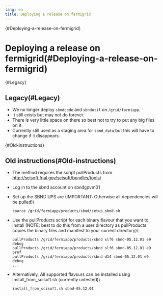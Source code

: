 ```yaml
---
lang: en
title: Deploying a release on fermigrid
---
```


{#Deploying-a-release-on-fermigrid}

Deploying a release on fermigrid(#Deploying-a-release-on-fermigrid)
====================================================================================

{#Legacy}

Legacy(#Legacy)
--------------------------------

-   We no longer deploy `sbndcode` and `sbndutil` on `/grid/fermiapp`.
-   It still exists but may not do forever.
-   There is very little space on there so best not to try to put any
    big files on it.
-   Currently still used as a staging area for `sbnd_data` but this will
    have to change if it disappears.

{#Old-instructions}

Old instructions(#Old-instructions)
----------------------------------------------------

-   The method requires the script pullProducts from
    <http://scisoft.fnal.gov/scisoft/bundles/tools/>

-   Log in to the sbnd account on sbndgpvm01

-   Set up the SBND UPS are (IMPORTANT: Otherwise all dependencies will
    be pulled)\

        source /grid/fermiapp/products/sbnd/setup_sbnd.sh

-   Use the pullProducts script for each binary flavour that you want to
    install (NOTE: best to do this from a user directory as pullProducts
    copies the binary files and manifest to your current directory)\

        pullProducts /grid/fermiapp/products/sbnd slf6 sbnd-05.12.01 e9 debug
        pullProducts /grid/fermiapp/products/sbnd slf6 sbnd-05.12.01 e9 prof
        pullProducts /grid/fermiapp/products/sbnd d14 sbnd-05.12.01 e9 debug
        ...

-   Alternatively, All supported flavours can be installed using
    install\_from\_scisoft.sh (currently untested)\

        install_from_scisoft.sh sbnd-05.12.01
